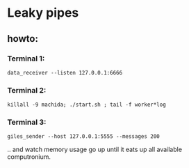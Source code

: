 # Leaky pipes

## howto:


### Terminal 1:

`data_receiver --listen 127.0.0.1:6666`

### Terminal 2:

`killall -9 machida; ./start.sh ; tail -f worker*log`

### Terminal 3:

`giles_sender --host 127.0.0.1:5555 --messages 200`


.. and watch memory usage go up until it eats up all available computronium.

